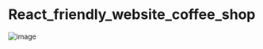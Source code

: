 # React_friendly_website_coffee_shop
![image](https://github.com/user-attachments/assets/bd115455-5741-46fd-9491-fefd74d389ab)

